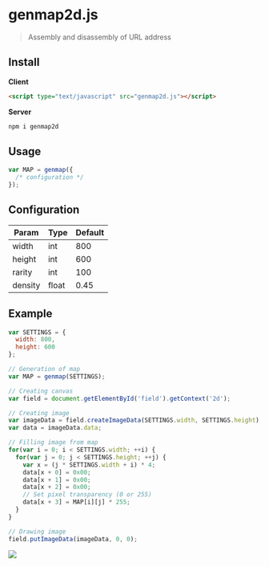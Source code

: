 # genmap2d.js
> Assembly and disassembly of URL address

## Install

**Client**
```html
<script type="text/javascript" src="genmap2d.js"></script>
```

**Server**
```sh
npm i genmap2d
```

## Usage

```js
var MAP = genmap({
  /* configuration */ 
});
```

## Configuration
| Param | Type | Default |
| --- | --- | --- |
| width | int | 800 |
| height | int | 600 |
| rarity | int | 100 |
| density | float | 0.45 |

## Example

```js
var SETTINGS = {
  width: 800,
  height: 600
};

// Generation of map
var MAP = genmap(SETTINGS); 

// Creating canvas
var field = document.getElementById('field').getContext('2d');

// Creating image
var imageData = field.createImageData(SETTINGS.width, SETTINGS.height);
var data = imageData.data;

// Filling image from map
for(var i = 0; i < SETTINGS.width; ++i) {
  for(var j = 0; j < SETTINGS.height; ++j) {
    var x = (j * SETTINGS.width + i) * 4;
    data[x + 0] = 0x00;
    data[x + 1] = 0x00;
    data[x + 2] = 0x00;
    // Set pixel transparency (0 or 255)
    data[x + 3] = MAP[i][j] * 255;
  }
}

// Drawing image
field.putImageData(imageData, 0, 0);
```

![](https://s8.hostingkartinok.com/uploads/images/2018/07/94bde7bec5aa70f13b22792bba915ffc.png)
